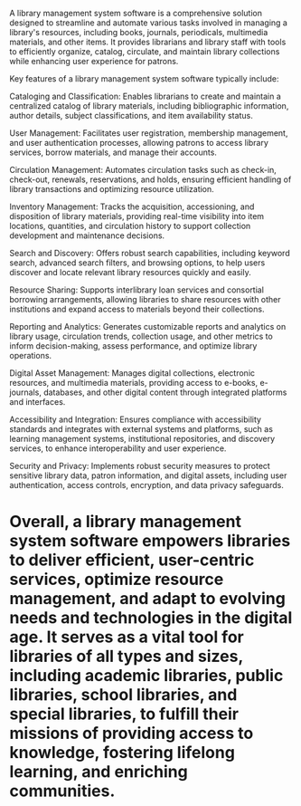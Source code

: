 
A library management system software is a comprehensive solution designed to streamline and automate various tasks involved in managing a library's resources, including books, journals, periodicals, multimedia materials, and other items. It provides librarians and library staff with tools to efficiently organize, catalog, circulate, and maintain library collections while enhancing user experience for patrons.

Key features of a library management system software typically include:

Cataloging and Classification: Enables librarians to create and maintain a centralized catalog of library materials, including bibliographic information, author details, subject classifications, and item availability status.

User Management: Facilitates user registration, membership management, and user authentication processes, allowing patrons to access library services, borrow materials, and manage their accounts.

Circulation Management: Automates circulation tasks such as check-in, check-out, renewals, reservations, and holds, ensuring efficient handling of library transactions and optimizing resource utilization.

Inventory Management: Tracks the acquisition, accessioning, and disposition of library materials, providing real-time visibility into item locations, quantities, and circulation history to support collection development and maintenance decisions.

Search and Discovery: Offers robust search capabilities, including keyword search, advanced search filters, and browsing options, to help users discover and locate relevant library resources quickly and easily.

Resource Sharing: Supports interlibrary loan services and consortial borrowing arrangements, allowing libraries to share resources with other institutions and expand access to materials beyond their collections.

Reporting and Analytics: Generates customizable reports and analytics on library usage, circulation trends, collection usage, and other metrics to inform decision-making, assess performance, and optimize library operations.

Digital Asset Management: Manages digital collections, electronic resources, and multimedia materials, providing access to e-books, e-journals, databases, and other digital content through integrated platforms and interfaces.

Accessibility and Integration: Ensures compliance with accessibility standards and integrates with external systems and platforms, such as learning management systems, institutional repositories, and discovery services, to enhance interoperability and user experience.

Security and Privacy: Implements robust security measures to protect sensitive library data, patron information, and digital assets, including user authentication, access controls, encryption, and data privacy safeguards.

Overall, a library management system software empowers libraries to deliver efficient, user-centric services, optimize resource management, and adapt to evolving needs and technologies in the digital age. It serves as a vital tool for libraries of all types and sizes, including academic libraries, public libraries, school libraries, and special libraries, to fulfill their missions of providing access to knowledge, fostering lifelong learning, and enriching communities.
======

